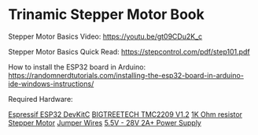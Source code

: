 # Trinamic Stepper Motor Book

Stepper Motor Basics Video: https://youtu.be/gt09CDu2K_c

Stepper Motor Basics Quick Read: https://stepcontrol.com/pdf/step101.pdf

How to install the ESP32 board in Arduino: https://randomnerdtutorials.com/installing-the-esp32-board-in-arduino-ide-windows-instructions/


Required Hardware:

[Espressif ESP32 DevKitC](https://amzn.to/3TArFGy)
[BIGTREETECH TMC2209 V1.2](https://amzn.to/3UxdmUm)
[1K Ohm resistor](https://amzn.to/3ULL2xq)
[Stepper Motor](https://amzn.to/3Ab6S5v)
[Jumper Wires](https://amzn.to/3UNx3XV)
[5.5V - 28V 2A+ Power Supply](https://amzn.to/3tpupvO)
